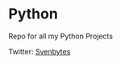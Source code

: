 # Python
<p>Repo for all my Python Projects
<p>
<p>Twitter: <a href=https://twitter.com/svenbytes>Svenbytes </a>
<p> 
